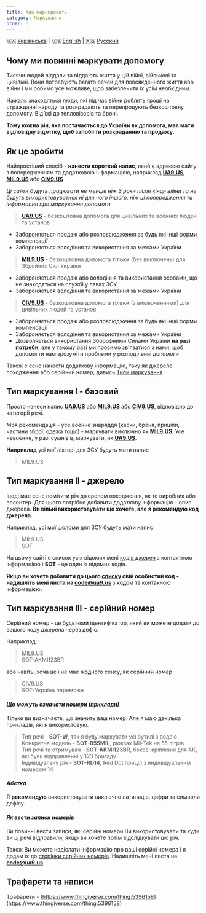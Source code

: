 ```yaml
---
title: Как маркировать
category: Маркування
order: 3
---
```


🇺🇦 [Українська](/mark/mark)  \|  🇺🇸 [English](/mark/mark_en)  \|  🇦🇶 [Русский](/mark/mark_ru)

## Чому ми повинні маркувати допомогу

Тисячи людей віддали та віддають життя у цій війні, військові та цивільні. Вони потребують багато речей для повсякденного життя або війни і ми робимо усе можливе, щоб забезпечити їх усім необхідним.

Нажаль знаходяться люди, які під час війни роблять гроші на стражданні народу та розкрадають та перепродують безкоштовну допомогу. Від їжі до тепловізорів та броні.

**Тому кожна річ, яка постачається до України як допомога, має мати відповідну відмітку, щоб запобігти розкраданню та продажу.**

## Як це зробити

Найпростіший спосіб - **нанести короткий напис**, який є адресою сайту з попередженням та додатковою інформацією, наприклад **[UA9.US](/alert/generic)**, **[MIL9.US](/alert/military)** або **[CIV9.US](/alert/civil)**   

_Ці сайти будуть працювати не менше ніж 3 роки після кінця війни та не будуть використовуватися ні для чого іншого, ніж ці попередження та інформация про маркування допомоги._

> **[UA9.US](/alert/generic)** - безкоштовна допомога для цивільних та воєнних людей та установ
- Забороняється продаж або розповсюдження за будь які інші форми компенсації
- Забороняється володіння та використання за межами України

> **[MIL9.US](/alert/military)** - безкоштовна допомога **тільки** (без виключень) для Збройних Сил України  
- Забороняється продаж або володіння та використання особами, що не знаходяться на службі у лавах ЗСУ
- Забороняється володіння та використання за межами України


> **[CIV9.US](/alert/civil)** - безкоштовна допомога **тільки** (з виключеннями) для цивільних людей та установ
- Забороняється продаж або розповсюдження за будь які інші форми компенсації
- Забороняється володіння та використання за межами України
- Дозволяється використання Зборофними Силами України **на разі потреби**, але у такому разі ми просимо зв'язатися з нами, щоб допомогти нам зрозуміти проблеми у розподіленні допомоги

Також є сенс нанести додаткову інформацію, таку як джерело походження або серійний номер, дивись [Типи маркування](#types)

## Тип маркування I - базовий

Просто нанеси напис **[UA9.US](/alert/generic)** або **[MIL9.US](/alert/military)** або **[CIV9.US](/alert/civil)**, відповідно до категорії речі.

Моя рекомендація - усе воєнне знаряддя (каски, броня, приціли, частини зброї, одежа тощо) - маркувати виключно як **[MIL9.US](/alert/military)**. Усе невоєнне, у разі сумнівів, маркувати, як **[UA9.US](/alert/generic)**.

**Наприклад** усі мої ліхтарі для ЗСУ будуть мати напис 
> MIL9.US

## Тип маркування II - джерело

Іноді має сенс помітити річ джерелом походження, як то виробник або волонтер. Для цього потрібно добавити додаткову інформацію - опис джерела. **Ви вільні використовувати що хочете, але я рекомендую код джерела.**

Наприклад, усі мої шоломи для ЗСУ будуть мати напис
>MIL9.US  
>SOT


На цьому сайті є список усіх відомих мені [кодів джерел](/read/sources) з контактною інформацією і **SOT** - це один із відомих кодів.

**Якщо ви хочете добавити до цього [списку](/read/sources) свій особистий код - надишліть мені листа на [code@ua9.us](mailto:code@ua9.us)** з кодом та контакною інформацією.


## Тип маркування III - серійний номер

Серійний номер - це будь який ідентифікатор, який ви можете додати до вашого коду джерела через дефіс. 

Наприклад
> MIL9.US  
> SOT-AKMI123BR

або навіть, хоча це і не має жодного сенсу, як серійний номер
> CIV9.US  
> SOT-Україна переможе  
  
#### _Що можуть означати номери (приклади)_

Тільки ви визначаєте, що значить ваш номер. Але я маю декілька прикладів, які я використовую.

> Тип речі - **SOT-W**, так я буду маркувати усі бутилі з водою  
> Конкретна модель - **SOT-B55MIL**, рюкзак Mil-Tek на 55 літрів  
> Тип речі та отримувач - **SOT-AKMI123BR**, бокові кріпленні для АК, які були відправленні у 123 бригаду  
> Індивідуальну річ - **SOT-RD14**, Red Dot приціл з индивідуальним номером 14
  
#### _Абетка_

Я **рекомендую** використовувати виключно латиницю, цифри та символи дефісу.
  
#### _Як вести записи номерів_

Ви повинні вести записи, які серійні номери Ви використовували та куди ви ці речі відправили, якщо ви хочете потім відслідкувати цю річ.

Також Ви можете надіслати інформацію про ваші серійні номера і я додам їх до [сторінки серійних номерів](/read/serials). Надишліть мені листа на **[code@ua9.us](mailto:code@ua9.us)**.


## Трафарети та написи

Трафарети - [https://www.thingiverse.com/thing:5396158](https://www.thingiverse.com/thing:5396158)

